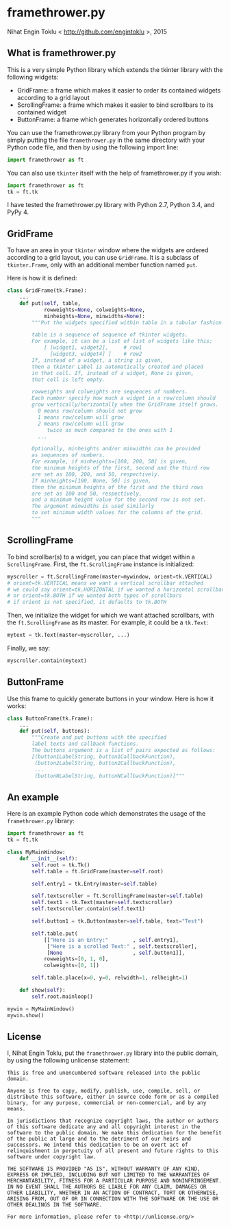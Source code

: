 # framethrower.py

Nihat Engin Toklu < http://github.com/engintoklu >, 2015

## What is framethrower.py

This is a very simple Python library which extends the tkinter library
with the following widgets:

* GridFrame: a frame which makes it easier to order its contained widgets according to a grid layout
* ScrollingFrame: a frame which makes it easier to bind scrollbars to its contained widget
* ButtonFrame: a frame which generates horizontally ordered buttons

You can use the framethrower.py library from your Python program by simply
putting the file `framethrower.py` in the same directory with your
Python code file, and then by using the following import line:

```python
import framethrower as ft
```

You can also use `tkinter` itself with the help of framethrower.py if you wish:

```python
import framethrower as ft
tk = ft.tk
```

I have tested the framethrower.py library with Python 2.7, Python 3.4, and PyPy 4.

## GridFrame

To have an area in your `tkinter` window where the widgets are ordered according
to a grid layout, you can use `GridFrame`.
It is a subclass of `tkinter.Frame`, only with an additional member function
named `put`.

Here is how it is defined:

```python
class GridFrame(tk.Frame):
    ...
    def put(self, table,
            rowweights=None, colweights=None,
            minheights=None, minwidths=None):
        """Put the widgets specified within table in a tabular fashion.

        table is a sequence of sequence of tkinter widgets.
        For example, it can be a list of list of widgets like this:
            [ [widget1, widget2],     # row1
              [widget3, widget4] ]    # row2
        If, instead of a widget, a string is given,
        then a tkinter Label is automatically created and placed
        in that cell. If, instead of a widget, None is given,
        that cell is left empty.

        rowweights and colweights are sequences of numbers.
        Each number specify how much a widget in a row/column should
        grow vertically/horizontally when the GridFrame itself grows.
          0 means row/column should not grow
          1 means row/column will grow
          2 means row/column will grow
             twice as much compared to the ones with 1
          ...

        Optionally, minheights and/or minwidths can be provided
        as sequences of numbers.
        For example, if minheights=[100, 200, 50] is given,
        the minimum heights of the first, second and the third row
        are set as 100, 200, and 50, respectively.
        If minheights=[100, None, 50] is given,
        then the minimum heights of the first and the third rows
        are set as 100 and 50, respectively,
        and a minimum height value for the second row is not set.
        The argument minwidths is used similarly
        to set minimum width values for the columns of the grid.
        """
```

## ScrollingFrame

To bind scrollbar(s) to a widget,
you can place that widget within a `ScrollingFrame`.
First, the `ft.ScrollingFrame` instance is initialized:

```python
myscroller = ft.ScrollingFrame(master=mywindow, orient=tk.VERTICAL)
# orient=tk.VERTICAL means we want a vertical scrollbar attached
# we could say orient=tk.HORIZONTAL if we wanted a horizontal scrollbar
# or orient=tk.BOTH if we wanted both types of scrollbars
# if orient is not specified, it defaults to tk.BOTH
```

Then, we initialize the widget for which we want attached scrollbars,
with the `ft.ScrollingFrame` as its master.
For example, it could be a `tk.Text`:

```python
mytext = tk.Text(master=myscroller, ...)
```

Finally, we say:

```python
myscroller.contain(mytext)
```

## ButtonFrame

Use this frame to quickly generate buttons in your window.
Here is how it works:

```python
class ButtonFrame(tk.Frame):
    ...
    def put(self, buttons):
        """Create and put buttons with the specified
        label texts and callback functions.
        The buttons argument is a list of pairs expected as follows:
        [(button1LabelString, button1CallbackFunction),
         (button2LabelString, button2CallbackFunction),
         ...
         (buttonNLabelString, buttonNCallbackFunction)]"""
```

## An example

Here is an example Python code which demonstrates the usage of the
`framethrower.py` library:

```python
import framethrower as ft
tk = ft.tk

class MyMainWindow:
    def __init__(self):
        self.root = tk.Tk()
        self.table = ft.GridFrame(master=self.root)

        self.entry1 = tk.Entry(master=self.table)

        self.textscroller = ft.ScrollingFrame(master=self.table)
        self.text1 = tk.Text(master=self.textscroller)
        self.textscroller.contain(self.text1)

        self.button1 = tk.Button(master=self.table, text="Test")

        self.table.put(
            [["Here is an Entry:"        , self.entry1],
             ["Here is a scrolled Text:" , self.textscroller],
             [None                       , self.button1]],
            rowweights=[0, 1, 0],
            colweights=[0, 1])

        self.table.place(x=0, y=0, relwidth=1, relheight=1)

    def show(self):
        self.root.mainloop()

mywin = MyMainWindow()
mywin.show()
```

## License

I, Nihat Engin Toklu, put the `framethrower.py` library into the public domain,
by using the following unlicense statement:

    This is free and unencumbered software released into the public domain.

    Anyone is free to copy, modify, publish, use, compile, sell, or
    distribute this software, either in source code form or as a compiled
    binary, for any purpose, commercial or non-commercial, and by any
    means.

    In jurisdictions that recognize copyright laws, the author or authors
    of this software dedicate any and all copyright interest in the
    software to the public domain. We make this dedication for the benefit
    of the public at large and to the detriment of our heirs and
    successors. We intend this dedication to be an overt act of
    relinquishment in perpetuity of all present and future rights to this
    software under copyright law.

    THE SOFTWARE IS PROVIDED "AS IS", WITHOUT WARRANTY OF ANY KIND,
    EXPRESS OR IMPLIED, INCLUDING BUT NOT LIMITED TO THE WARRANTIES OF
    MERCHANTABILITY, FITNESS FOR A PARTICULAR PURPOSE AND NONINFRINGEMENT.
    IN NO EVENT SHALL THE AUTHORS BE LIABLE FOR ANY CLAIM, DAMAGES OR
    OTHER LIABILITY, WHETHER IN AN ACTION OF CONTRACT, TORT OR OTHERWISE,
    ARISING FROM, OUT OF OR IN CONNECTION WITH THE SOFTWARE OR THE USE OR
    OTHER DEALINGS IN THE SOFTWARE.

    For more information, please refer to <http://unlicense.org/>
